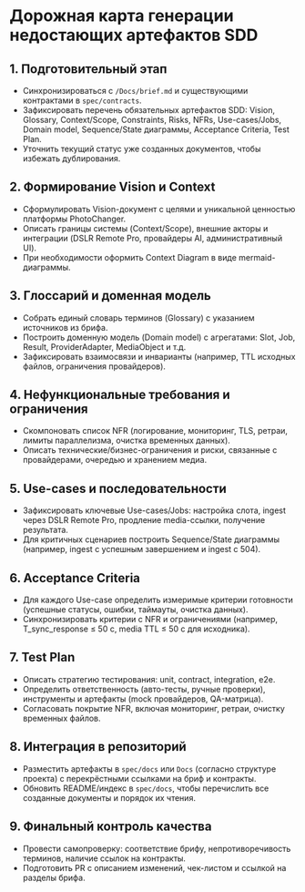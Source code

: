 # Дорожная карта генерации недостающих артефактов SDD

## 1. Подготовительный этап
- Синхронизироваться с `/Docs/brief.md` и существующими контрактами в `spec/contracts`.
- Зафиксировать перечень обязательных артефактов SDD: Vision, Glossary, Context/Scope, Constraints, Risks, NFRs, Use-cases/Jobs, Domain model, Sequence/State диаграммы, Acceptance Criteria, Test Plan.
- Уточнить текущий статус уже созданных документов, чтобы избежать дублирования.

## 2. Формирование Vision и Context
- Сформулировать Vision-документ с целями и уникальной ценностью платформы PhotoChanger.
- Описать границы системы (Context/Scope), внешние акторы и интеграции (DSLR Remote Pro, провайдеры AI, административный UI).
- При необходимости оформить Context Diagram в виде mermaid-диаграммы.

## 3. Глоссарий и доменная модель
- Собрать единый словарь терминов (Glossary) с указанием источников из брифа.
- Построить доменную модель (Domain model) с агрегатами: Slot, Job, Result, ProviderAdapter, MediaObject и т.д.
- Зафиксировать взаимосвязи и инварианты (например, TTL исходных файлов, ограничения провайдеров).

## 4. Нефункциональные требования и ограничения
- Скомпоновать список NFR (логирование, мониторинг, TLS, ретраи, лимиты параллелизма, очистка временных данных).
- Описать технические/бизнес-ограничения и риски, связанные с провайдерами, очередью и хранением медиа.

## 5. Use-cases и последовательности
- Зафиксировать ключевые Use-cases/Jobs: настройка слота, ingest через DSLR Remote Pro, продление media-ссылки, получение результата.
- Для критичных сценариев построить Sequence/State диаграммы (например, ingest с успешным завершением и ingest с 504).

## 6. Acceptance Criteria
- Для каждого Use-case определить измеримые критерии готовности (успешные статусы, ошибки, таймауты, очистка данных).
- Синхронизировать критерии с NFR и ограничениями (например, T_sync_response ≤ 50 c, media TTL ≤ 50 c для исходника).

## 7. Test Plan
- Описать стратегию тестирования: unit, contract, integration, e2e.
- Определить ответственность (авто-тесты, ручные проверки), инструменты и артефакты (mock провайдеров, QA-матрица).
- Согласовать покрытие NFR, включая мониторинг, ретраи, очистку временных файлов.

## 8. Интеграция в репозиторий
- Разместить артефакты в `spec/docs` или `Docs` (согласно структуре проекта) с перекрёстными ссылками на бриф и контракты.
- Обновить README/индекс в `spec/docs`, чтобы перечислить все созданные документы и порядок их чтения.

## 9. Финальный контроль качества
- Провести самопроверку: соответствие брифу, непротиворечивость терминов, наличие ссылок на контракты.
- Подготовить PR с описанием изменений, чек-листом и ссылкой на разделы брифа.
